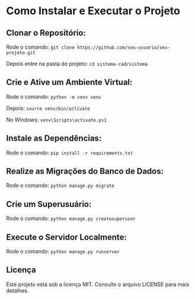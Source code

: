 # Como Instalar e Executar o Projeto
## Clonar o Repositório:
Rode o comando: `git clone https://github.com/seu-usuario/seu-projeto.git`

Depois entre na pasta do projeto: `cd sistema-cad/sistema`

## Crie e Ative um Ambiente Virtual:
Rode o comando: `python -m venv venv`

Depois: `source venv/bin/activate`

No Windows: `venv\Scripts\activate.ps1`

## Instale as Dependências:
Rode o comando: `pip install -r requirements.txt`

## Realize as Migrações do Banco de Dados:
Rode o comando: `python manage.py migrate`

## Crie um Superusuário:
Rode o comando: `python manage.py createsuperuser`

## Execute o Servidor Localmente:
Rode o comando: `python manage.py runserver`

## Licença
Este projeto está sob a licença MIT. Consulte o arquivo LICENSE para mais detalhes.
